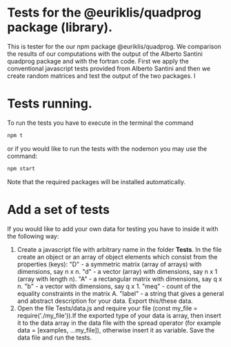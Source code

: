 # Tests for the @euriklis/quadprog package (library).

This is tester for the our npm package @euriklis/quadprog. We comparison the results of our computations with the output of the Alberto Santini quadprog package and with the fortran code. First we apply the conventional javascript tests provided from Alberto Santini and then we create random matrices and test the output of the two packages.
l

# Tests running.

To run the tests you have to execute in the terminal the command 
```sh
npm t
```
or if you would like to run the tests with the nodemon you may use the command:
```sh
npm start
```
Note that the required packages will be installed automatically.
# Add a set of tests

If you would like to add your own data for testing you have to inside it with the following way:
1. Create a javascript file with arbitrary name in the folder **Tests**. In the file create an object or an array of object elements which consist from the properties (keys):
"D" - a symmetric matrix (array of arrays) with dimensions, say n x n.
"d" - a vector (array) with dimensions, say n x 1 (array with length n).
"A" - a rectangular matrix with dimensions, say q x n.
"b" - a vector with dimensions, say q x 1.
"meq" - count of the equality constraints in the matrix A.
"label" - a string that gives a general and abstract description for your data.
Export this/these data.
2. Open the file Tests/data.js and require your file (const my_file = require('./my_file')).If the exported type of your data is array, then insert it to the data array in the data file with the spread operator (for example data = [examples, ...my_file]), otherwise insert it as variable. Save the data file and run the tests.

